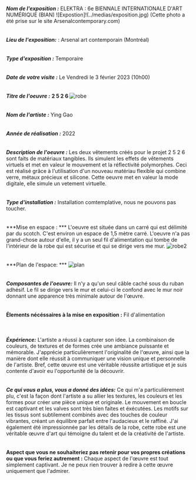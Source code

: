 ***Nom de l'exposition :***
ELEKTRA : 6e BIENNALE INTERNATIONALE D'ART NUMÉRIQUE (BIAN)
![Expostion]!(../medias/exposition.jpg)
(Cette photo a été prise sur le site Arsenalcontemporary.com)
<br>
<br>
<br>
***Lieu de l'exposition:*** : 
Arsenal art contemporain (Montréal)
<br>
<br>
<br>
***Type d'exposition :***
Temporaire 
<br>
<br>
<br>
***Date de votre visite :***
Le Vendredi le 3 février 2023 (10h00)
<br>
<br>
<br>
***Titre de l'oeuvre :***
<b> 2 5 2 6 </b> 
<img src="https://github.com/ikramert/h23_v13_inspirations_rataikrame/medias/robe_mouvement.jpg" alt="robe">
<br>
<br>
<br>
***Nom de l'artiste :***
Ying Gao
<br>
<br>
<br>
***Année de réalisation :***
2022
<br>
<br>
<br>
***Description de l'oeuvre :***
Les deux vêtements créés pour le projet 2 5 2 6 sont faits de matériaux tangibles. Ils simulent les effets de vêtements virtuels et met  en valeur le mouvement et la réflectivité polymorphes. Ceci est réalisé grâce à l'utilisation d'un nouveau matériau flexible qui combine verre, métaux précieux et silicone. Cette oeuvre met en valeur la mode digitale, elle simule un vetement virtuelle.
<br>
<br>
<br>
***Type d'installation :***
Installation comtemplative, nous ne pouvons pas toucher.
<br>
<br>
<br>
***Mise en espace : ***
L'oeuvre est située dans un carré qui est délimité par du scotch. C'est environ un espace de 1,5 mètre carré. L'oeuvre n'a pas grand-chose autour d'elle, il y a un seul fil d'alimentation qui tombe de l'intérieur de la robe qui est sécurise et qui se dirige vers me mur.
<img src="https://github.com/ikramert/h23_v13_inspirations_rataikrame/medias/robe_valves_mouvement.jpg" alt="robe2">
<br>
<br>
<br>
***Plan de l'espace: ***
<img src="https://github.com/ikramert/h23_v13_inspirations_rataikrame/medias/plan.png" alt="plan">
<br>
<br>
<br>
***Composantes de l'oeuvre:***
Il n'y a qu'un seul câble caché sous du ruban adhésif. Le fil se dirige vers le mur et celui-ci le confond avec le mur noir donnant une apparence très minimale autour de l'œuvre.
<br>
<br>
<br>
**Élements nécéssaires à la mise en exposition :**
Fil d'alimentation 
<br>
<br>
<br>
<br>
***Éxpérience:***
L'artiste a réussi à capturer son idee. La combinaison de couleurs, de textures et de formes crée une ambiance puissante et mémorable. J'apprécie particulièrement l'originalité de l'œuvre, ainsi que la manière dont elle réussit à communiquer une vision unique et personnelle de l'artiste. Bref, cette œuvre est une véritable réussite artistique et je suis contente d'avoir eu l'opportunité de la découvrir.
<br>
<br>
<br>
***Ce qui vous a plus, vous a donné des idées:***
Ce qui m'a particulièrement plu, c'est la façon dont l'artiste a su allier les textures, les couleurs et les formes pour créer une pièce unique et originale. Le mouvement en boucle est captivant et les valves sont très bien faites et éxécutées. Les motifs sur les tissus sont subtilement combinés avec des touches de couleur vibrantes, créant un équilibre parfait entre l'audacieux et le raffiné. J'ai également été impressionnée par les détails de la robe, cette robe est une véritable œuvre d'art qui témoigne du talent et de la créativité de l'artiste.
<br>
<br>
<br>
**Aspect que vous ne souhaiteriez pas retenir pour vos propres créations ou que vous feriez autrement :**
Chaque aspect de l'œuvre est tout simplement captivant. Je ne peux rien trouver à redire à cette œuvre uniquement que l'admirer.
